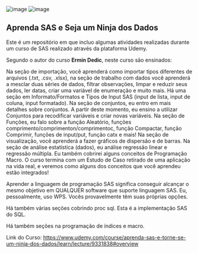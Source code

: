 ![image](https://user-images.githubusercontent.com/70775662/117591257-0ebd2c00-b10a-11eb-9563-f33c4d6ef2af.png) 
![image](https://user-images.githubusercontent.com/70775662/117591303-58a61200-b10a-11eb-9445-6ee01d29d7e7.png)


## Aprenda SAS e Seja um Ninja dos Dados
Este é um repositório em que incluo algumas atividades realizadas durante um curso de SAS realizado através da plataforma Udemy.

Segundo o autor do curso **Ermin Dedic**, neste curso são ensinados:

Na seção de importação, você aprenderá como importar tipos diferentes de arquivos (.txt, .csv, .xlsx), na seção de trabalho com dados você aprenderá a mesclar duas séries de dados, filtrar observações, limpar e reduzir seus dados, ler datas, criar uma variável de enumeração e muito mais. Há uma seção em Informato/Formatos e Tipos de Input SAS (input de lista, input de coluna, input formatado). Na seção de conjuntos, eu entro em mais detalhes sobre conjuntos. A partir deste momento, eu ensino a utilizar Conjuntos para recodificar variáveis e criar novas variáveis. Na seção de Funções, eu falo sobre a função Aleatório, funções comprimento/comprimenton/comprimentoc, função Compactar, função Comprimir, funções de input/put, função catx e mais! Na seção de visualização, você aprenderá a fazer gráficos de dispersão e de barras. Na seção de análise estatística (dados), eu análise regressão linear e regressão múltipla. Eu também cobrirei alguns conceitos de Programação Macro. O curso termina com um Estudo de Caso retirado de uma aplicação na vida real, e veremos como alguns dos conceitos que você aprendeu estão integrados!

Aprender a linguagem de programação SAS significa conseguir alcançar o mesmo objetivo em QUALQUER software que suporte linguagem SAS. Eu, pessoalmente, uso WPS. Vocês provavelmente têm suas próprias opções.   

Há também várias seções cobrindo proc sql. Esta é a implementação SAS do SQL.

Há também seções na programação de índices e macro.

Link do Curso: https://www.udemy.com/course/aprenda-sas-e-torne-se-um-ninja-dos-dados/learn/lecture/9331838#overview

